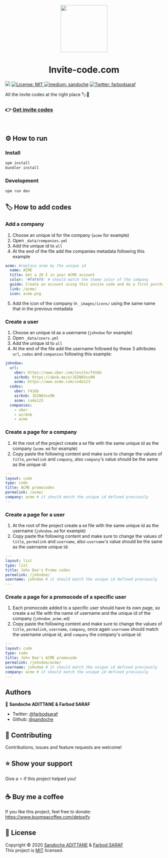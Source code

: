 <p align="center">
  <img src="/icon.png" width="150">
</p>
<h1 align="center">Invite-code.com</h1>
<p>
  <img src="https://img.shields.io/badge/version-1.0.0-blue.svg?cacheSeconds=2592000" />
  <a href="/LICENSE">
    <img alt="License: MIT" src="https://img.shields.io/github/license/mashape/apistatus.svg" target="_blank" />
  </a>
  <a href="https://medium.com/@sandoche" target="_blank"><img src="https://badgen.net/badge/icon/medium?icon=medium&label" alt="medium: sandoche"></a>
  <a href="https://twitter.com/farbodsaraf">
    <img alt="Twitter: farbodsaraf" src="https://img.shields.io/twitter/follow/farbodsaraf.svg?style=social" target="_blank" />
  </a>
</p>

All the invite codes at the right place 🏷️🤑

### 👉 [Get invite codes](https://invite-code.com)
<br>

## ⚙️ How to run

### Install

```sh
npm install
bundler install
```

### Development

```sh
npm run dev
```
## 🏷️ How to add codes

### Add a company
1. Choose an unique id for the company (`acme` for example)
2. Open `_data/companies.yml`
3. Add the unique id to `all`
4. At the end of the file add the companies metadata following this example
```yaml
acme: #replace acme by the unique id
  name: ACME
  title: Get a 20 € in your ACME account
  color: '#f4f4f4' # should match the theme color of the company
  guide: Create an account using this invite code and do a first purchase
  link: /acme/
  icon: acme.png
```
5. Add the icon of the company in `_images/icons/` using the same name that in the previous metadata

### Create a user
1. Choose an unique id as a username (`johndoe` for example)
2. Open `_data/users.yml`
3. Add the unique id to `all`
4. At the end of the file add the username followed by these 3 attributes `url`, `codes` and `companies` following this example:
```yaml
johndoe:
  url:
    uber: https://www.uber.com/invite/f416b
    airbnb: https://abnb.me/e/JEIN6Vvx9N
    acme: https://www.acme.com/code123
  codes:
    uber: f416b
    airbnb: JEIN6Vvx9N
    acme: code123
  companies:
    - uber
    - airbnb
    - acme
```

### Create a page for a company
1. At the root of the project create a `md` file with the same unique id as the company (`acme.md` for example)
2. Copy paste the following content and make sure to change the values of `title`, `permalink` and `company`, also `company`'s value should be the same as the unique id:
```yaml
---
layout: code
type: code
title: ACME promocodes
permalink: /acme/
company: acme # it should match the unique id defined previously
---
```

### Create a page for a user
1. At the root of the project create a `md` file with the same unique id as the username (`johndoe.md` for example)
2. Copy paste the following content and make sure to change the values of `title`, `permalink` and `username`, also `username`'s value should be the same as the username unique id:
```yaml
---
layout: list
type: list
title: John Doe's Promo codes
permalink: /johndoe/
username: johndoe # it should match the unique id defined previously
---
```

### Create a page for a promocode of a specific user
1. Each promocode added to a specific user should have its own page, so create a `md` file with the name of username and the unique id of the company (`johndoe_acme.md`)
2. Copy paste the following content and make sure to change the values of `title`, `permalink`, `username`, `company`, once again `username` should match the username unique id, and `company` the company's unique id:
```yaml
---
layout: code
type: code
title: John Doe's ACME promocode
permalink: /johndoe/acme/
username: johndoe # it should match the unique id defined previously
company: acme # it should match the unique id defined previously
---
```

## Authors

👤 **Sandoche ADITTANE & Farbod SARAF**

* Twitter: [@farbodsaraf](https://twitter.com/farbodsaraf)
* Github: [@sandoche](https://github.com/sandoche)

## 🤝 Contributing

Contributions, issues and feature requests are welcome!

## ⭐️ Show your support

Give a ⭐️ if this project helped you!

## ☕️ Buy me a coffee 

If you like this project, feel free to donate: https://www.buymeacoffee.com/detoxify

## 📝 License

Copyright © 2020 [Sandoche ADITTANE](https://www.sandoche.com) & [Farbod SARAF](https://farbodsaraf.com/)<br />
This project is [MIT](/LICENSE) licensed.
